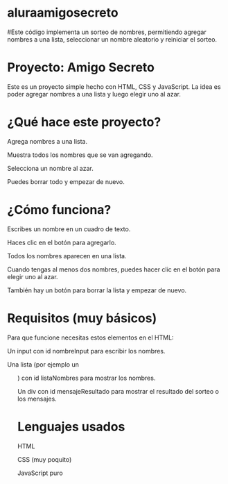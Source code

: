# aluraamigosecreto
#Este código implementa un sorteo de nombres, permitiendo agregar nombres a una lista, seleccionar un nombre aleatorio y reiniciar el sorteo.

# Proyecto: Amigo Secreto

Este es un proyecto simple hecho con HTML, CSS y JavaScript. La idea es poder agregar nombres a una lista y luego elegir uno al azar. 

# ¿Qué hace este proyecto?

Agrega nombres a una lista.

Muestra todos los nombres que se van agregando.

Selecciona un nombre al azar.

Puedes borrar todo y empezar de nuevo.

# ¿Cómo funciona?

Escribes un nombre en un cuadro de texto.

Haces clic en el botón para agregarlo.

Todos los nombres aparecen en una lista.

Cuando tengas al menos dos nombres, puedes hacer clic en el botón para elegir uno al azar.

También hay un botón para borrar la lista y empezar de nuevo.

# Requisitos (muy básicos)

Para que funcione necesitas estos elementos en el HTML:

Un input con id nombreInput para escribir los nombres.

Una lista (por ejemplo un <ul>) con id listaNombres para mostrar los nombres.

Un div con id mensajeResultado para mostrar el resultado del sorteo o los mensajes.

# Lenguajes usados

HTML

CSS (muy poquito)

JavaScript puro
